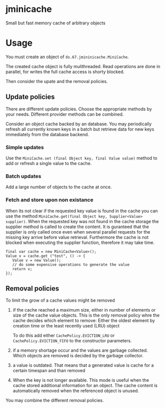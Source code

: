 # jminicache
Small but fast memory cache of arbitrary objects


# Usage

You must create an object of `ds.67.jmininicache.MiniCache`. 

The created cache object is fully mulithreaded. Read operations are done in parallel, for writes the full cache access is shorty blocked. 

Then consider the upate and the removal policies.

## Update policies

There are different update policies. Choose the appropriate methods by your needs. Different provider methods can be combined.

Consider an object cache backed by an database. You may periodically refresh all currently known keys in a batch but retrieve data for new keys immediately from the
database backend.

### Simple updates

Use the `MiniCache.set (final Object key, final Value value)` method to add or refresh a single value to the cache.

### Batch updates

Add a large number of objects to the cache at once. 

### Fetch and store upon non existance

When its not clear if the requested key value is found in the cache you can use the method `MiniCache.get(final Object key, Supplier<Value> supplier)`.
When the requested key was not found in the cache storage the supplier method is called to create the content. It is guranteed that the supplier is only called once
even when several parallel requests for the missing key arrive before value retrieval. Furthermore the cache is not blocked when executing the supplier function,
therefore it may take time.

	final var cache = new MiniCache<Value>();
	Value v = cache.get ("test", () -> {
	   Value v = new Value();
	   // do some expensive operations to generate the value
	   return v;
	});

## Removal policies

To limit the grow of a cache values might be removed

1.  if the cache reached a maximum size, either in number of elements or size of the cache value objects. This is the only removal policy whre the cache decides
    which element to remove: Either the oldest element by creation time or the least recently used (LRU) object
    
    To do this add either `CachePolicy.EVICTION_LRU` or `CachePolicy.EVICTION_FIFO` to the constructor parameters.
    
2.  if a memory shortage occur and the values are garbage collected. Which objects are removed is decided by the garbage collector. 
3.  a value is outdated. That means that a generated value is cache for a certain timespan and than removed 
4.  When the key is not longer available. This mode is useful when the cache stored additional information for an object. The cache content is automatically
    removed when the referenced object is unused.

You may combine the different removal policies.
